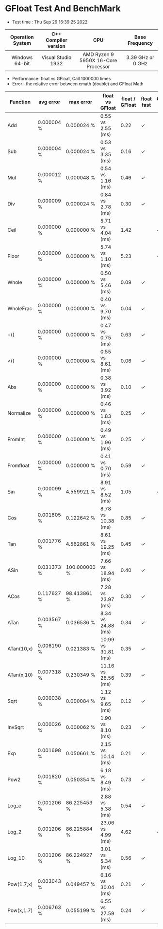 # GFloat Test And BenchMark
 * Test time : Thu Sep 29 16:39:25 2022

|Operation System| C++ Compiler version |CPU  | Base Frequency  |
|:--:|:--:|:--:|:--:|
|Windows 64-bit|Visual Studio 1932|AMD Ryzen 9 5950X 16-Core Processor            |3.39 GHz or  0 GHz |
 * Performance: float vs GFloat,  Call 1000000 times
 * Error : the relative error between cmath (double) and GFloat Math 

|Function| avg error|max error| float vs GFloat | float / GFloat | float fast| GFloat fast|
|--|--|--|--|--|--|--|
|Add       |  0.000004 %|      0.000024 %| 0.55 vs  2.55  (ms)|0.22|$\checkmark$||
|Sub       |  0.000004 %|      0.000024 %| 0.53 vs  3.35  (ms)|0.16|$\checkmark$||
|Mul       |  0.000012 %|      0.000048 %| 0.54 vs  1.16  (ms)|0.46|$\checkmark$||
|Div       |  0.000009 %|      0.000024 %| 0.84 vs  2.78  (ms)|0.30|$\checkmark$||
|Ceil      |  0.000000 %|      0.000000 %| 5.71 vs  4.04  (ms)|1.42||$\checkmark$|
|Floor     |  0.000000 %|      0.000000 %| 5.74 vs  1.10  (ms)|5.23||$\checkmark$|
|Whole     |  0.000000 %|      0.000000 %| 0.50 vs  5.46  (ms)|0.09|$\checkmark$||
|WholeFrac |  0.000000 %|      0.000000 %| 0.40 vs  9.70  (ms)|0.04|$\checkmark$||
|-()       |  0.000000 %|      0.000000 %| 0.47 vs  0.75  (ms)|0.63|$\checkmark$||
|<()       |  0.000000 %|      0.000000 %| 0.55 vs  8.61  (ms)|0.06|$\checkmark$||
|Abs       |  0.000000 %|      0.000000 %| 0.38 vs  3.92  (ms)|0.10|$\checkmark$||
|Normalize |  0.000000 %|      0.000000 %| 0.46 vs  1.83  (ms)|0.25|$\checkmark$||
|FromInt   |  0.000000 %|      0.000000 %| 0.49 vs  1.96  (ms)|0.25|$\checkmark$||
|Fromfloat |  0.000000 %|      0.000000 %| 0.41 vs  0.70  (ms)|0.59|$\checkmark$||
|Sin       |  0.000099 %|      4.559921 %| 8.91 vs  8.52  (ms)|1.05||$\checkmark$|
|Cos       |  0.001805 %|      0.122642 %| 8.78 vs 10.38  (ms)|0.85|$\checkmark$||
|Tan       |  0.001776 %|      4.562861 %| 8.61 vs 19.25  (ms)|0.45|$\checkmark$||
|ASin      |  0.031373 %|    100.000000 %| 7.66 vs 18.94  (ms)|0.40|$\checkmark$||
|ACos      |  0.117627 %|     98.413861 %| 7.28 vs 23.97  (ms)|0.30|$\checkmark$||
|ATan      |  0.003567 %|      0.036536 %| 8.34 vs 24.88  (ms)|0.34|$\checkmark$||
|ATan(10,x)|  0.006190 %|      0.021383 %|10.99 vs 31.81  (ms)|0.35|$\checkmark$||
|ATan(x,10)|  0.007318 %|      0.230349 %|11.16 vs 28.56  (ms)|0.39|$\checkmark$||
|Sqrt      |  0.000038 %|      0.000084 %| 1.12 vs  9.65  (ms)|0.12|$\checkmark$||
|InvSqrt   |  0.000026 %|      0.000062 %| 1.90 vs  8.10  (ms)|0.23|$\checkmark$||
|Exp       |  0.001698 %|      0.050661 %| 2.15 vs 10.14  (ms)|0.21|$\checkmark$||
|Pow2      |  0.001820 %|      0.050354 %| 6.18 vs  8.49  (ms)|0.73|$\checkmark$||
|Log_e     |  0.001206 %|     86.225453 %| 2.88 vs  5.38  (ms)|0.54|$\checkmark$||
|Log_2     |  0.001206 %|     86.225884 %|23.06 vs  4.99  (ms)|4.62||$\checkmark$|
|Log_10    |  0.001206 %|     86.224927 %| 3.01 vs  5.34  (ms)|0.56|$\checkmark$||
|Pow(1.7,x)|  0.003043 %|      0.049457 %| 6.16 vs 30.04  (ms)|0.21|$\checkmark$||
|Pow(x,1.7)|  0.006763 %|      0.055199 %| 6.55 vs 27.59  (ms)|0.24|$\checkmark$||
